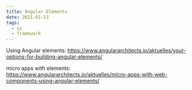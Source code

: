 ```yaml
---
title: Angular Elements
date: 2021-01-13
tags:
  - ui
  - framework
---
```


Using Angular elements: https://www.angulararchitects.io/aktuelles/your-options-for-building-angular-elements/

micro apps with elements: https://www.angulararchitects.io/aktuelles/micro-apps-with-web-components-using-angular-elements/
